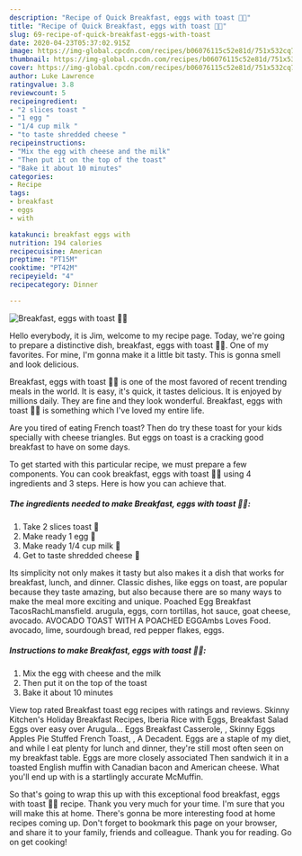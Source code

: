 ```yaml
---
description: "Recipe of Quick Breakfast, eggs with toast 🍞🥚"
title: "Recipe of Quick Breakfast, eggs with toast 🍞🥚"
slug: 69-recipe-of-quick-breakfast-eggs-with-toast
date: 2020-04-23T05:37:02.915Z
image: https://img-global.cpcdn.com/recipes/b06076115c52e81d/751x532cq70/breakfast-eggs-with-toast-🍞🥚-recipe-main-photo.jpg
thumbnail: https://img-global.cpcdn.com/recipes/b06076115c52e81d/751x532cq70/breakfast-eggs-with-toast-🍞🥚-recipe-main-photo.jpg
cover: https://img-global.cpcdn.com/recipes/b06076115c52e81d/751x532cq70/breakfast-eggs-with-toast-🍞🥚-recipe-main-photo.jpg
author: Luke Lawrence
ratingvalue: 3.8
reviewcount: 5
recipeingredient:
- "2 slices toast "
- "1 egg "
- "1/4 cup milk "
- "to taste shredded cheese "
recipeinstructions:
- "Mix the egg with cheese and the milk"
- "Then put it on the top of the toast"
- "Bake it about 10 minutes"
categories:
- Recipe
tags:
- breakfast
- eggs
- with

katakunci: breakfast eggs with 
nutrition: 194 calories
recipecuisine: American
preptime: "PT15M"
cooktime: "PT42M"
recipeyield: "4"
recipecategory: Dinner

---
```



![Breakfast, eggs with toast 🍞🥚](https://img-global.cpcdn.com/recipes/b06076115c52e81d/751x532cq70/breakfast-eggs-with-toast-🍞🥚-recipe-main-photo.jpg)

Hello everybody, it is Jim, welcome to my recipe page. Today, we're going to prepare a distinctive dish, breakfast, eggs with toast 🍞🥚. One of my favorites. For mine, I'm gonna make it a little bit tasty. This is gonna smell and look delicious.

Breakfast, eggs with toast 🍞🥚 is one of the most favored of recent trending meals in the world. It is easy, it's quick, it tastes delicious. It is enjoyed by millions daily. They are fine and they look wonderful. Breakfast, eggs with toast 🍞🥚 is something which I've loved my entire life.

Are you tired of eating French toast? Then do try these toast for your kids specially with cheese triangles. But eggs on toast is a cracking good breakfast to have on some days.


To get started with this particular recipe, we must prepare a few components. You can cook breakfast, eggs with toast 🍞🥚 using 4 ingredients and 3 steps. Here is how you can achieve that.

<!--inarticleads1-->

##### The ingredients needed to make Breakfast, eggs with toast 🍞🥚:

1. Take 2 slices toast 🍞
1. Make ready 1 egg 🥚
1. Make ready 1/4 cup milk 🥛
1. Get to taste shredded cheese 🧀


Its simplicity not only makes it tasty but also makes it a dish that works for breakfast, lunch, and dinner. Classic dishes, like eggs on toast, are popular because they taste amazing, but also because there are so many ways to make the meal more exciting and unique. Poached Egg Breakfast TacosRachLmansfield. arugula, eggs, corn tortillas, hot sauce, goat cheese, avocado. AVOCADO TOAST WITH A POACHED EGGAmbs Loves Food. avocado, lime, sourdough bread, red pepper flakes, eggs. 

<!--inarticleads2-->

##### Instructions to make Breakfast, eggs with toast 🍞🥚:

1. Mix the egg with cheese and the milk
1. Then put it on the top of the toast
1. Bake it about 10 minutes


View top rated Breakfast toast egg recipes with ratings and reviews. Skinny Kitchen&#39;s Holiday Breakfast Recipes, Iberia Rice with Eggs, Breakfast Salad Eggs over easy over Arugula… Eggs Breakfast Casserole, , Skinny Eggs Apples Pie Stuffed French Toast, , A Decadent. Eggs are a staple of my diet, and while I eat plenty for lunch and dinner, they&#39;re still most often seen on my breakfast table. Eggs are more closely associated Then sandwich it in a toasted English muffin with Canadian bacon and American cheese. What you&#39;ll end up with is a startlingly accurate McMuffin. 

So that's going to wrap this up with this exceptional food breakfast, eggs with toast 🍞🥚 recipe. Thank you very much for your time. I'm sure that you will make this at home. There's gonna be more interesting food at home recipes coming up. Don't forget to bookmark this page on your browser, and share it to your family, friends and colleague. Thank you for reading. Go on get cooking!
